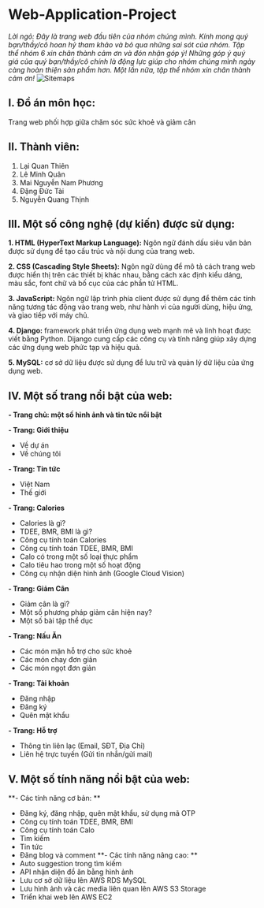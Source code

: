 # Web-Application-Project

_Lời ngỏ: Đây là trang web đầu tiên của nhóm chúng mình. Kính mong quý bạn/thầy/cô hoan hỷ tham khảo và bỏ qua những sai sót của nhóm. Tập thể nhóm 6 xin chân thành cảm ơn và đón nhận góp ý! Những góp ý quý giá của quý bạn/thầy/cô chính là động lực giúp cho nhóm chúng mình ngày càng hoàn thiện sản phẩm hơn. Một lần nữa, tập thể nhóm xin chân thành cảm ơn!_
![Sitemaps](https://github.com/WanThinnn/Web-Application-Project/assets/89849825/2d8f2516-5f3b-4e60-80ba-a2c2c3bfc753)
## I. Đồ án môn học:
Trang web phối hợp giữa chăm sóc sức khoẻ và giảm cân

## II. Thành viên:
1. Lại Quan Thiên
2. Lê Minh Quân
3. Mai Nguyễn Nam Phương
4. Đặng Đức Tài
5. Nguyễn Quang Thịnh

## III. Một số công nghệ (dự kiến) được sử dụng:
**1. HTML (HyperText Markup Language):** Ngôn ngữ đánh dấu siêu văn bản được sử dụng để tạo cấu trúc và nội dung của trang web.

**2. CSS (Cascading Style Sheets):** Ngôn ngữ dùng để mô tả cách trang web được hiển thị trên các thiết bị khác nhau, bằng cách xác định kiểu dáng, màu sắc, font chữ và bố cục của các phần tử HTML.

**3. JavaScript:** Ngôn ngữ lập trình phía client được sử dụng để thêm các tính năng tương tác động vào trang web, như hành vi của người dùng, hiệu ứng, và giao tiếp với máy chủ.

**4. Django:** framework phát triển ứng dụng web mạnh mẽ và linh hoạt được viết bằng Python. Dijango cung cấp các công cụ và tính năng giúp xây dựng các ứng dụng web phức tạp và hiệu quả.

**5. MySQL:** cơ sở dữ liệu được sử dụng để lưu trữ và quản lý dữ liệu của ứng dụng web.

## IV. Một số trang nổi bật của web:

**- Trang chủ: một số hình ảnh và tin tức nổi bật**

**- Trang: Giới thiệu**
+ Về dự án
+ Về chúng tôi

**- Trang: Tin tức**
+ Việt Nam
+ Thế giới
  
**- Trang: Calories**
+ Calories là gì?
+ TDEE, BMR, BMI là gì? 
+ Công cụ tính toán Calories
+ Công cụ tính toán TDEE, BMR, BMI
+ Calo có trong một số loại thực phẩm
+ Calo tiêu hao trong một số hoạt động
+ Công cụ nhận diện hình ảnh (Google Cloud Vision)

**- Trang: Giảm Cân**
+ Giảm cân là gì?
+ Một số phương pháp giảm cân hiện nay?
+ Một số bài tập thể dục

**- Trang: Nấu Ăn**
+ Các món mặn hỗ trợ cho sức khoẻ
+ Các món chay đơn giản
+ Các món ngọt đơn giản

**- Trang: Tài khoản**
+ Đăng nhập
+ Đăng ký
+ Quên mật khẩu

**- Trang: Hỗ trợ**
+ Thông tin liên lạc (Email, SĐT, Địa Chỉ)
+ Liên hệ trực tuyến (Gửi tin nhắn/gửi mail)

## V. Một số tính năng nổi bật của web:

**- Các tính năng cơ bản: **
+ Đăng ký, đăng nhập, quên mật khẩu, sử dụng mã OTP
+ Công cụ tính toán TDEE, BMR, BMI
+ Công cụ tính toán Calo
+ Tìm kiếm
+ Tin tức
+ Đăng blog và comment
**- Các tính năng nâng cao: **
+ Auto suggestion trong tìm kiếm
+ API nhận diện đồ ăn bằng hình ảnh
+ Lưu cơ sở dữ liệu lên AWS RDS MySQL
+ Lưu hình ảnh và các media liên quan lên AWS S3 Storage
+ Triển khai web lên AWS EC2

